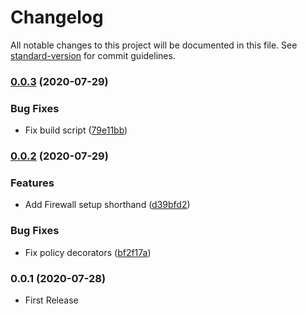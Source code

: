 # Changelog

All notable changes to this project will be documented in this file. See [standard-version](https://github.com/conventional-changelog/standard-version) for commit guidelines.

### [0.0.3](https://github.com/AlexanderC/nestjs-iacry/compare/v0.0.2...v0.0.3) (2020-07-29)


### Bug Fixes

* Fix build script ([79e11bb](https://github.com/AlexanderC/nestjs-iacry/commit/79e11bba8076640de83de84eb2bf0b7c0254681d))

### [0.0.2](https://github.com/AlexanderC/nestjs-iacry/compare/v0.0.1...v0.0.2) (2020-07-29)


### Features

* Add Firewall setup shorthand ([d39bfd2](https://github.com/AlexanderC/nestjs-iacry/commit/d39bfd230c1973f5e5b657d0ab46ad2a5a40a1b4))


### Bug Fixes

* Fix policy decorators ([bf2f17a](https://github.com/AlexanderC/nestjs-iacry/commit/bf2f17a39977d0541b79fd134394638abef13524))

### 0.0.1 (2020-07-28)

* First Release